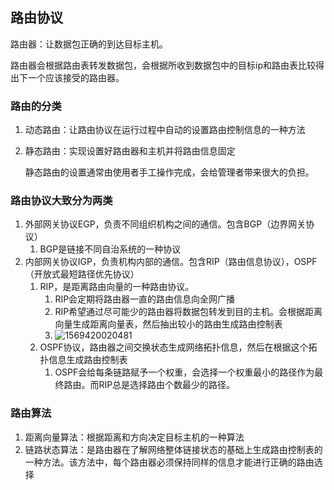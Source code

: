 ## 路由协议

路由器：让数据包正确的到达目标主机。

路由器会根据路由表转发数据包，会根据所收到数据包中的目标ip和路由表比较得出下一个应该接受的路由器。

### 路由的分类

1. 动态路由：让路由协议在运行过程中自动的设置路由控制信息的一种方法

2. 静态路由：实现设置好路由器和主机并将路由信息固定

   静态路由的设置通常由使用者手工操作完成，会给管理者带来很大的负担。

### 路由协议大致分为两类

1. 外部网关协议EGP，负责不同组织机构之间的通信。包含BGP（边界网关协议）
   1. BGP是链接不同自治系统的一种协议	
2. 内部网关协议IGP，负责机构内部的通信。包含RIP（路由信息协议），OSPF（开放式最短路径优先协议）
   1. RIP，是距离路由向量的一种路由协议。
      1. RIP会定期将路由器一直的路由信息向全网广播
      2. RIP希望通过尽可能少的路由器将数据包转发到目的主机。会根据距离向量生成距离向量表，然后抽出较小的路由生成路由控制表
      3. ![1569420020481](C:\Users\Administrator\AppData\Roaming\Typora\typora-user-images\1569420020481.png)
   2. OSPF协议，路由器之间交换状态生成网络拓扑信息，然后在根据这个拓扑信息生成路由控制表
      1. OSPF会给每条链路赋予一个权重，会选择一个权重最小的路径作为最终路由。而RIP总是选择路由个数最少的路径。

### 路由算法

1. 距离向量算法：根据距离和方向决定目标主机的一种算法
2. 链路状态算法：是路由器在了解网络整体链接状态的基础上生成路由控制表的一种方法。该方法中，每个路由器必须保持同样的信息才能进行正确的路由选择